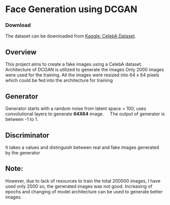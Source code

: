 # Face Generation using DCGAN

### Download

The dataset can be downloaded from [Kaggle: CelebA Dataset](https://www.kaggle.com/datasets/jessicali9530/celeba-dataset).

## Overview
This project aims to create a fake images using a CelebA dataset. Architecture of DCGAN is utilized to generate the images
Only 2000 images were used for the training. 
All the images were resized into 64 x 64 pixels which could be fed into the architecture for training
&nbsp;
&nbsp;

## Generator

Generator starts with a random noise from latent space = 100, uses convolutional layers to generate **64X64** image. 
&nbsp; 
&nbsp;
The output of generator is between -1 to 1. 

## Discriminator
It takes a values and distinguish between real and fake images generated by the generator


## Note: 
However, due to lack of resources to train the total 200000 images, I have used only 2000 so, the generated images was not good. Increasing of epochs and changing of model architecture can be used to generate better images. 





